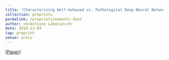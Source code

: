 ```yaml
---
title: "Characterizing Well-behaved vs. Pathological Deep Neural Networks"
collection: preprints
permalink: /preprints/moments-dnns
author: <b>Antoine Labatie</b>
date: 2018-11-03
tag: preprint
venue: arXiv
---
```


[[Paper](/files/2018-moments-dnns.pdf)]
<br>
<br>
